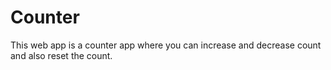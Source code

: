 # Counter
This web app is a counter app where you can increase and decrease count and also reset the count.
